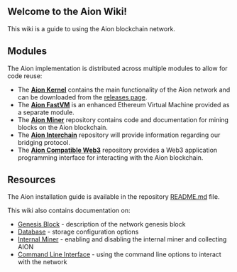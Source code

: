 ## Welcome to the Aion Wiki!

This wiki is a guide to using the Aion blockchain network.

## Modules

The Aion implementation is distributed across multiple modules to allow for code reuse:
* The [**Aion Kernel**](https://github.com/aionnetwork/aion) contains the main functionality of the Aion network and can be downloaded from the [releases page](https://github.com/aionnetwork/aion/releases).
* The [**Aion FastVM**](https://github.com/aionnetwork/aion_fastvm) is an enhanced Ethereum Virtual Machine provided as a separate module.
* The [**Aion Miner**](https://github.com/aionnetwork/aion_miner) repository contains code and documentation for mining blocks on the Aion blockchain.
* The [**Aion Interchain**](https://github.com/aionnetwork/aion_interchain) repository will provide information regarding our bridging protocol.
* The [**Aion Compatible Web3**](https://github.com/aionnetwork/aion_web3) repository provides a Web3 application programming interface for interacting with the Aion blockchain.

## Resources

The Aion installation guide is available in the repository [README.md](https://github.com/aionnetwork/aion/blob/master/README.md) file.

This wiki also contains documentation on:
* [Genesis Block](https://github.com/aionnetwork/aion/wiki/Genesis-Block) - description of the network genesis block
* [Database](https://github.com/aionnetwork/aion/wiki/Database) - storage configuration options
* [Internal Miner](https://github.com/aionnetwork/aion/wiki/Internal-Miner) - enabling and disabling the internal miner and collecting AION
* [Command Line Interface](https://github.com/aionnetwork/aion/wiki/Command-Line-Interface) - using the command line options to interact with the network